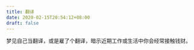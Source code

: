 ```yaml
---
title: 翻译
date: 2020-02-15T20:54:12+08:00
draft: false
---
```


梦见自己当翻译，或是雇了个翻译，暗示近期工作或生活中你会经常接触钱财。<br>
